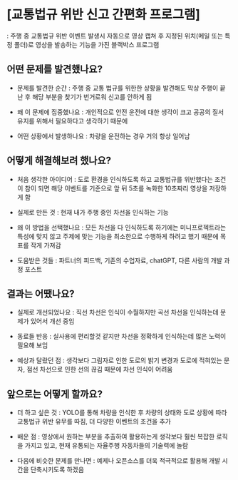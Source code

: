 # [교통법규 위반 신고 간편화 프로그램]

: 주행 중 교통법규 위반 이벤트 발생시 자동으로 영상 캡쳐 후 지정된 위치(메일 또는 특정 폴더)로 영상을 발송하는 기능을 가진 블랙박스 프로그램

## 어떤 문제를 발견했나요?

- 문제를 발견한 순간 : 주행 중 교통 법규를 위한한 상황을 발견해도 막상 주행이 끝난 후 해당 부분을 찾기가 번거로워 신고를 안하게 됨

- 왜 이 문제에 집중했나요 : 개인적으로 안전 운전에 대한 생각이 크고 공공의 질서 유지를 위해서 필요하다고 생각하기 때문에

- 어떤 상황에서 발생하나요 : 차량을 운전하는 경우 거의 항상 일어남

## 어떻게 해결해보려 했나요?

- 처음 생각한 아이디어 : 도로 환경을 인식하도록 하고 교통법규를 위반했다는 조건이 참이 되면 해당 이벤트를 기준으로 앞 뒤 5초를 녹화한 10초짜리 영상을 저장하게 함

- 실제로 만든 것 : 현재 내가 주행 중인 차선을 인식하는 기능

- 왜 이 방법을 선택했나요 : 모든 차선을 다 인식하도록 하기에는 미니프로젝트라는 특성에 맞지 않고 주제에 맞는 기능을 최소한으로 수행하게 하려고 했기 때문에 목표를 작게 가져감

- 도움받은 것들 : 파트너의 피드백, 기존의 수업자료, chatGPT, 다른 사람의 개발 과정 포스트

## 결과는 어땠나요?

- 실제로 개선되었나요 : 직선 차선은 인식이 수월하지만 곡선 차선을 인식하는데 문제가 있어서 개선 중임

- 동료들 반응 : 실사용에 편리할것 같지만 차선을 정확하게 인식하는데 많은 노력이 필요해 보임

- 예상과 달랐던 점 : 생각보다 그림자로 인한 도로의 밝기 변경과 도로에 적혀있는 문자, 점선 차선으로 인한 선의 끊김 때문에 차선 인식이 어려움

## 앞으로는 어떻게 할까요?

- 더 하고 싶은 것 : YOLO를 통해 차량을 인식한 후 차량의 상태와 도로 상황에 따라 교통법규 위반 유무를 따짐, 더 다양한 이벤트의 조건을 추가

- 배운 점 : 영상에서 원하는 부분을 추출하여 활용하는게 생각보다 훨씬 복잡한 로직을 가지고 있고, 현재 유통되는 자율주행 자동차들의 기술력에 놀람

- 다음에 비슷한 문제를 만나면 : 예제나 오픈소스를 더욱 적극적으로 활용해 개발 시간을 단축시키도록 하겠음